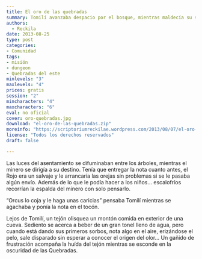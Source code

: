 ```yaml
---
title: El oro de las quebradas
summary: Tomilí avanzaba despacio por el bosque, mientras maldecía su suerte por nacer minero “si fuera pescador esto no me ocurría, y además vendría lavado del mar...”
authors:
  - Reckila
date: 2013-08-25
type: post
categories:
- Comunidad
tags:
- misión
- dungeon
- Quebradas del este
minlevels: "3"
maxlevels: "4"
prices: gratis
session: "2"
mincharacters: "4"
maxcharacters: "6"
eval: no oficial
cover: oro-quebradas.jpg
download: "el-oro-de-las-quebradas.zip"
moreinfo: "https://scriptoriumreckilae.wordpress.com/2013/08/07/el-oro-de-las-quebradas-nueva-a-ventura-para-la-marca-del-este/"
license: "Todos los derechos reservados"
draft: false

---
```


Las luces del asentamiento se difuminaban entre los árboles, mientras el minero se dirigía a su destino. Tenía que entregar la nota cuanto antes, el Rojo era un salvaje y le arrancaría las orejas sin problemas si se le pasaba algún envío. Además de lo que le podía hacer a los niños… escalofríos recorrían la espalda del minero con solo pensarlo.

“Orcus lo coja y le haga unas caricias” pensaba Tomilí mientras se agachaba y ponía la nota en el tocón.

Lejos de Tomilí, un tejón olisquea un montón comida en exterior de una cueva. Sediento se acerca a beber de un gran tonel lleno de agua, pero cuando está dando sus primeros sorbos, nota algo en el aire, erizándose el pelo, sale disparado sin esperar a conocer el origen del olor… Un gañido de frustración acompaña la huída del tejón mientras se esconde en la oscuridad de las Quebradas.
